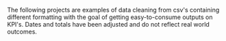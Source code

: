 The following projects are examples of data cleaning from csv's containing different formatting with the goal of getting easy-to-consume outputs on KPI's. Dates and totals have been adjusted and do not reflect real world outcomes. 



